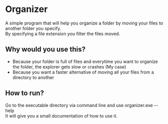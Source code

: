 # Organizer  

A simple program that will help you organize a folder by moving your files to another folder you specify.  
By specifying a file extension you filter the files moved.

## Why would you use this?  
* Because your folder is full of files and everytime you want to organize the folder, the explorer gets slow or crashes (My case)
* Because you want a faster alternative of moving all your files from a directory to another

## How to run?
Go to the executable directory via command line and use organizer.exe --help  
It will give you a small documentation of how to use it.

